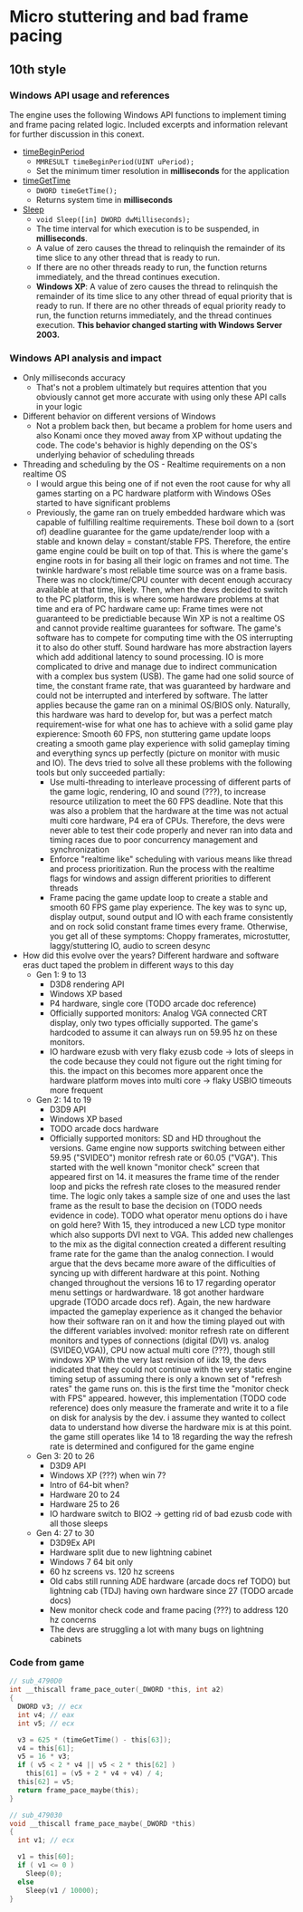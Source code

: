 # Micro stuttering and bad frame pacing

## 

## 10th style

### Windows API usage and references

The engine uses the following Windows API functions to implement timing and
frame pacing related logic. Included excerpts and information relevant for
further discussion in this conext.

* [timeBeginPeriod](https://learn.microsoft.com/en-us/windows/win32/api/timeapi/nf-timeapi-timebeginperiod)
  * `MMRESULT timeBeginPeriod(UINT uPeriod);`
  * Set the minimum timer resolution in **milliseconds** for the application
* [timeGetTime](https://learn.microsoft.com/en-us/windows/win32/api/timeapi/nf-timeapi-timegettime)
  * `DWORD timeGetTime();`
  * Returns system time in **milliseconds**
* [Sleep](https://learn.microsoft.com/en-us/windows/win32/api/synchapi/nf-synchapi-sleep)
  * `void Sleep([in] DWORD dwMilliseconds);`
  * The time interval for which execution is to be suspended, in **milliseconds**.
  * A value of zero causes the thread to relinquish the remainder of its time slice to any other
    thread that is ready to run.
  * If there are no other threads ready to run, the function returns immediately, and the thread
    continues execution.
  * **Windows XP**: A value of zero causes the thread to relinquish the remainder of its time slice
    to any other thread of equal priority that is ready to run. If there are no other threads of
    equal priority ready to run, the function returns immediately, and the thread continues
    execution. **This behavior changed starting with Windows Server 2003.**

### Windows API analysis and impact

* Only milliseconds accuracy
  * That's not a problem ultimately but requires attention that you obviously cannot
    get more accurate with using only these API calls in your logic
* Different behavior on different versions of Windows
  * Not a problem back then, but became a problem for home users and also Konami once
    they moved away from XP without updating the code. The code's behavior is highly
    depending on the OS's underlying behavior of scheduling threads
* Threading and scheduling by the OS - Realtime requirements on a non realtime OS
  * I would argue this being one of if not even the root cause for why all games
    starting on a PC hardware platform with Windows OSes started to have significant
    problems
  * Previously, the game ran on truely embedded hardware which was capable of
    fulfilling realtime requirements. These boil down to a (sort of) deadline
    guarantee for the game update/render loop with a stable and known delay
    = constant/stable FPS. Therefore, the entire game engine could be built
    on top of that. 
    This is where the game's engine roots in for basing all their logic on frames
    and not time. The twinkle hardware's most reliable time source was on a 
    frame basis. There was no clock/time/CPU counter with decent enough accuracy
    available at that time, likely.
    Then, when the devs decided to switch to the PC platform, this is where some
    hardware problems at that time and era of PC hardware came up: Frame times
    were not guaranteed to be predictiable because Win XP is not a realtime OS
    and cannot provide realtime guarantees for software. The game's software has
    to compete for computing time with the OS interrupting it to also do other
    stuff. Sound hardware has more abstraction layers which add additional
    latency to sound processing. IO is more complicated to drive and manage
    due to indirect communication with a complex bus system (USB).
    The game had one solid source of time, the constant frame
    rate, that was guaranteed by hardware and could not be interrupted and
    interfered by software. The latter applies because the game ran on a minimal
    OS/BIOS only. Naturally, this hardware was hard to develop for, but was
    a perfect match requirement-wise for what one has to achieve with a solid
    game play expierence: Smooth 60 FPS, non stuttering game update loops creating
    a smooth game play experience with solid gameplay timing and everything
    syncs up perfectly (picture on monitor with music and IO).
    The devs tried to solve all these problems with the following tools but
    only succeeded partially:
    * Use multi-threading to interleave processing of different parts of the
      game logic, rendering, IO and sound (???), to increase resource 
      utilization to meet the 60 FPS deadline.
      Note that this was also a problem that the hardware at the time was not
      actual multi core hardware, P4 era of CPUs. Therefore, the devs were
      never able to test their code properly and never ran into data and timing
      races due to poor concurrency management and synchronization
    * Enforce "realtime like" scheduling with various means like thread
      and process prioritization. Run the process with the realtime flags for
      windows and assign different priorities to different threads
    * Frame pacing the game update loop to create a stable and smooth 60 FPS
      game play experience. The key was to sync up, display output, sound output
      and IO with each frame consistently and on rock solid constant frame times
      every frame. Otherwise, you get all of these symptoms: Choppy framerates,
      microstutter, laggy/stuttering IO, audio to screen desync
* How did this evolve over the years? Different hardware and software eras duct
  taped the problem in different ways to this day
  * Gen 1: 9 to 13
    * D3D8 rendering API
    * Windows XP based
    * P4 hardware, single core (TODO arcade doc reference)
    * Officially supported monitors: Analog VGA connected CRT display, only two types officially supported. The game's
      hardcoded to assume it can always run on 59.95 hz on these monitors.
    * IO hardware ezusb with very flaky ezusb code -> lots of sleeps in the code because they could
      not figure out the right timing for this. the impact on this becomes more apparent once
      the hardware platform moves into multi core -> flaky USBIO timeouts more frequent
  * Gen 2: 14 to 19
    * D3D9 API
    * Windows XP based
    * TODO arcade docs hardware
    * Officially supported monitors: SD and HD throughout the versions. Game engine now supports switching between
      either 59.95 ("SVIDEO") monitor refresh rate or 60.05 ("VGA"). This started with the well known "monitor check"
      screen that appeared first on 14. it measures the frame time of the render loop and picks the refresh rate
      closes to the measured render time. The logic only takes a sample size of one and uses the last frame as the
      result to base the decision on (TODO needs evidence in code). TODO what operator menu options do i have on gold
      here?
      With 15, they introduced a new LCD type monitor which also supports DVI next to VGA. This added new challenges
      to the mix as the digital connection created a different resulting frame rate for the game than the analog
      connection. I would argue that the devs became more aware of the difficulties of syncing up with different
      hardware at this point.
      Nothing changed throughout the versions 16 to 17 regarding operator menu settings or hardwardware. 18 got
      another hardware upgrade (TODO arcade docs ref). Again, the new hardware impacted the gameplay experience
      as it changed the behavior how their software ran on it and how the timing played out with the different
      variables involved: monitor refresh rate on different monitors and types of connections (digital (DVI) vs.
      analog (SVIDEO,VGA)), CPU now actual multi core (???), though still windows XP
      With the very last revision of iidx 19, the devs indicated that they could not continue with the very
      static engine timing setup of assuming there is only a known set of "refresh rates" the game runs on. this
      is the first time the "monitor check with FPS" appeared. however, this implementation (TODO code reference)
      does only measure the framerate and write it to a file on disk for analysis by the dev. i assume they wanted
      to collect data to understand how diverse the hardware mix is at this point. the game still operates like
      14 to 18 regarding the way the refresh rate is determined and configured for the game engine
  * Gen 3: 20 to 26
     * D3D9 API
     * Windows XP (???) when win 7?
     * Intro of 64-bit when?
     * Hardware 20 to 24
     * Hardware 25 to 26
     * IO hardware switch to BIO2 -> getting rid of bad ezusb code with all those sleeps
  * Gen 4: 27 to 30
    * D3D9Ex API
    * Hardware split due to new lightning cabinet
    * Windows 7 64 bit only
    * 60 hz screens vs. 120 hz screens
    * Old cabs still running ADE hardware (arcade docs ref TODO) but lightning cab (TDJ) having
      own hardware since 27 (TODO arcade docs)
    * New monitor check code and frame pacing (???) to address 120 hz concerns
    * The devs are struggling a lot with many bugs on lightning cabinets


### Code from game

```c
// sub_4790D0
int __thiscall frame_pace_outer(_DWORD *this, int a2)
{
  DWORD v3; // ecx
  int v4; // eax
  int v5; // ecx

  v3 = 625 * (timeGetTime() - this[63]);
  v4 = this[61];
  v5 = 16 * v3;
  if ( v5 < 2 * v4 || v5 < 2 * this[62] )
    this[61] = (v5 + 2 * v4 + v4) / 4;
  this[62] = v5;
  return frame_pace_maybe(this);
}
```

```c
// sub_479030
void __thiscall frame_pace_maybe(_DWORD *this)
{
  int v1; // ecx

  v1 = this[60];
  if ( v1 <= 0 )
    Sleep(0);
  else
    Sleep(v1 / 10000);
}
```